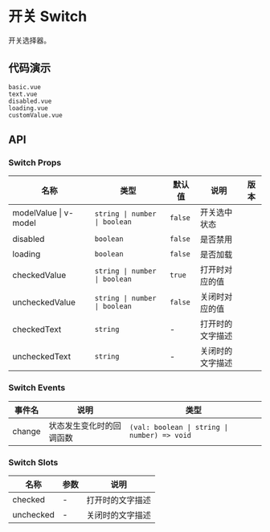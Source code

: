 # 开关 Switch
开关选择器。

## 代码演示
```demo
basic.vue
text.vue
disabled.vue
loading.vue
customValue.vue
```

## API

### Switch Props
| 名称 | 类型 | 默认值 | 说明 | 版本 |
| --- | --- | --- | --- | --- |
| modelValue \| v-model | `string \| number \| boolean` | `false` | 开关选中状态 | |
| disabled | `boolean` | `false` | 是否禁用 | |
| loading | `boolean` | `false` | 是否加载 | |
| checkedValue | `string \| number \| boolean` | `true` | 打开时对应的值 | |
| uncheckedValue | `string \| number \| boolean` | `false` | 关闭时对应的值 | |
| checkedText | `string` | - | 打开时的文字描述 | |
| uncheckedText | `string` | - | 关闭时的文字描述 | |

### Switch Events
| 事件名 | 说明 | 类型 |
| --- | --- | --- |
| change | 状态发生变化时的回调函数 | `(val: boolean \| string \| number) => void` |

### Switch Slots
| 名称 | 参数 | 说明 |
| --- | --- | --- |
| checked | - | 打开时的文字描述 |
| unchecked | - | 关闭时的文字描述 |

